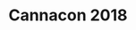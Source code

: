 ---
title: "Cannacon 2018"
picture: "/assets/camera-roll/2018/2018-02-16-cannacon-2018/20180216_233453006_iOS.jpg"
thumbnail: "/assets/camera-roll/2018/2018-02-16-cannacon-2018/20180216_233453006_iOS-thumbnail.jpg"
tags:
  - Amber Brick
  - photograph
  - Cannacon
  - cannabis
  - Seattle Convention Center
  - Seattle
---